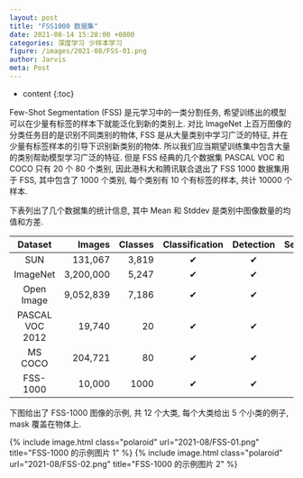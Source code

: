 ```yaml
---
layout: post
title: "FSS1000 数据集"
date: 2021-08-14 15:28:00 +0800
categories: 深度学习 少样本学习
figure: /images/2021-08/FSS-01.png
author: Jarvis
meta: Post
---
```


* content
{:toc}



Few-Shot Segmentation (FSS) 是元学习中的一类分割任务, 希望训练出的模型可以在少量有标签的样本下就能泛化到新的类别上. 对比 ImageNet 上百万图像的分类任务目的是识别不同类别的物体, FSS 是从大量类别中学习广泛的特征, 并在少量有标签样本的引导下识别新类别的物体. 所以我们应当期望训练集中包含大量的类别帮助模型学习广泛的特征. 但是 FSS 经典的几个数据集 PASCAL VOC 和 COCO 只有 20 个 80 个类别, 因此港科大和腾讯联合退出了 FSS 1000 数据集用于 FSS, 其中包含了 1000 个类别, 每个类别有 10 个有标签的样本, 共计 10000 个样本. 

下表列出了几个数据集的统计信息, 其中 Mean 和 Stddev 是类别中图像数量的均值和方差.

|     Dataset     |    Images | Classes | Classification | Detection | Segmentation |    Mean |   Stddev |
| :-------------: | --------: | ------: | :------------: | :-------: | :----------: | ------: | -------: |
|       SUN       |   131,067 |   3,819 |       ✔        |     ✔     |      ✘       |   39.22 |   717.68 |
|    ImageNet     | 3,200,000 |   5,247 |       ✔        |     ✔     |      ✘       |  650.02 |   526.03 |
|   Open Image    | 9,052,839 |   7,186 |       ✔        |     ✔     |      ✘       | 1409.62 | 14429.29 |
| PASCAL VOC 2012 |    19,740 |      20 |       ✔        |     ✔     |      ✔       |  215.90 |   164.07 |
|     MS COCO     |   204,721 |      80 |       ✔        |     ✔     |      ✔       | 4492.13 |  7487.38 |
|    FSS-1000     |    10,000 |    1000 |       ✔        |     ✔     |      ✔       |      10 |        0 |

下图给出了 FSS-1000 图像的示例, 共 12 个大类, 每个大类给出 5 个小类的例子, mask 覆盖在物体上. 

{% include image.html class="polaroid" url="2021-08/FSS-01.png" title="FSS-1000 的示例图片 1" %}
{% include image.html class="polaroid" url="2021-08/FSS-02.png" title="FSS-1000 的示例图片 2" %}
